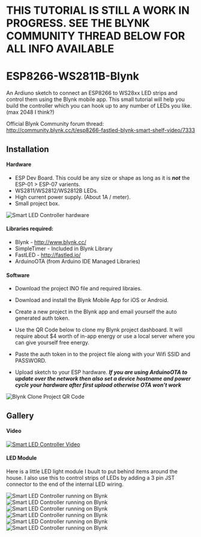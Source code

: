 # THIS TUTORIAL IS STILL A WORK IN PROGRESS. SEE THE BLYNK COMMUNITY THREAD BELOW FOR ALL INFO AVAILABLE # 


# ESP8266-WS2811B-Blynk
An Ardiuno sketch to connect an ESP8266 to WS28xx LED strips and control them using the Blynk mobile app. 
This small tutorial will help you build the controller which you can hook up to any number of LEDs you like. (max 2048 I think?) 

Official Blynk Community forum thread: http://community.blynk.cc/t/esp8266-fastled-blynk-smart-shelf-video/7333

##  Installation

#### Hardware

* ESP Dev Board. This could be any size or shape as long as it is ***not*** the ESP-01 > ESP-07 varients. 
* WS2811/WS2812/WS2812B LEDs.
* High current power supply. (About 1A / meter).
* Small project box.

![Smart LED Controller hardware](http://i.imgur.com/jamXAIA.png)

#### Libraries required:

* Blynk - http://www.blynk.cc/
* SimpleTimer - Included in Blynk Library
* FastLED - http://fastled.io/
* ArduinoOTA (from Arduino IDE Managed Libraries) 

#### Software

* Download the project INO file and required libraies.
* Download and install the Blynk Mobile App for iOS or Android. 
* Create a new project in the Blynk app and email yourself the auto generated auth token.
 * Use the QR Code below to clone my Blynk project dashboard. It will require about $4 worth of in-app energy or use a local server where you can give yourself free energy.
* Paste the auth token in to the project file along with your Wifi SSID and PASSWORD. 

* Upload sketch to your ESP hardware. 
___If you are using ArduinoOTA to update over the network then also set a device hostname and power cycle your hardware after first upload otherwise OTA won't work___

![Blynk Clone Project QR Code](http://i.imgur.com/FW4eFXy.jpg)
 
## Gallery

#### Video

[![Smart LED Controller Video](https://img.youtube.com/vi/0lBiOeScbh4/0.jpg)](https://www.youtube.com/watch?v=0lBiOeScbh4)

#### LED Module 

Here is a little LED light module I buult to put behind items around the house. 
I also use this to control strips of LEDs by adding a 3 pin JST connector to the end of the internal LED wiring.

![Smart LED Controller running on Blynk](http://community.blynk.cc/uploads/default/optimized/2X/3/3f2e471f2898263a4ee39f464b856228008e9604_1_666x500.jpg)
![Smart LED Controller running on Blynk](http://community.blynk.cc/uploads/default/optimized/2X/8/86fa4f07ea23d2684375fabe75922a8ec0c000a6_1_375x500.jpg)
![Smart LED Controller running on Blynk](http://community.blynk.cc/uploads/default/original/2X/4/493706c4a0123c67f99489ad7148b58b17109be2.jpg)
![Smart LED Controller running on Blynk](http://community.blynk.cc/uploads/default/optimized/2X/5/5f0616484f97dc5e4e3219aff4e08d3272430e8b_1_666x500.jpg)
![Smart LED Controller running on Blynk](http://community.blynk.cc/uploads/default/optimized/2X/6/6300d2c97a66e285e8275637572b022e97e916c4_1_375x500.jpg)
![Smart LED Controller running on Blynk](http://community.blynk.cc/uploads/default/optimized/2X/d/d5a41fea209ca08cef209a7a83d4eb8d5dfdb772_1_666x500.jpg)
